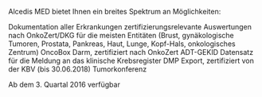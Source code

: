 Alcedis MED bietet Ihnen ein breites Spektrum an Möglichkeiten:

Dokumentation aller Erkrankungen
zertifizierungsrelevante Auswertungen nach OnkoZert/DKG für die meisten Entitäten (Brust, gynäkologische Tumoren, Prostata, Pankreas, Haut, Lunge, Kopf-Hals, onkologisches Zentrum)
OncoBox Darm, zertifiziert nach OnkoZert
ADT-GEKID Datensatz für die Meldung an das klinische Krebsregister
DMP Export, zertifiziert von der KBV (bis 30.06.2018)
Tumorkonferenz

Ab dem 3. Quartal 2016 verfügbar
